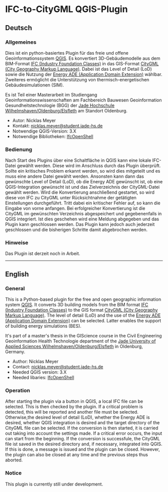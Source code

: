 # IFC-to-CityGML QGIS-Plugin

## Deutsch

### Allgemeines

Dies ist ein python-basiertes Plugin für das freie und offene Geoinformationssystem
[QGIS](https://www.qgis.org/de/site/). Es konvertiert 3D-Gebäudemodelle aus dem BIM-Format
[IFC (Industry Foundation Classes)](https://technical.buildingsmart.org/standards/ifc/ifc-schema-specifications/)
in das GIS-Format [CityGML (City Geography Markup Language)](https://www.ogc.org/standards/citygml).
Dabei ist das Level of Detail (LoD) sowie die Nutzung der
[Energy ADE (Application Domain Extension)](https://www.citygmlwiki.org/index.php/CityGML_Energy_ADE)
wählbar. Zweiteres ermöglicht die Unterstützung von thermisch-energetischen Gebäudesimulationen (SIM).

Es ist Teil einer Masterarbeit im Studiengang Geoinformationswissenschaften am Fachbereich Bauwesen
Geoinformation Gesundheitstechnologie (BGG) der
[Jade Hochschule Wilhelmshaven/Oldenburg/Elsfleth](https://www.jade-hs.de/) am Standort Oldenburg.

- Autor: Nicklas Meyer
- Kontakt: nicklas.meyer@student.jade-hs.de
- Notwendige QGIS-Version: 3.X
- Notwendige Bibliotheken: [IfcOpenShell](https://pypi.org/project/python-ifcopenshell/)


### Bedienung

Nach Start des Plugins über eine Schaltfläche in QGIS kann eine lokale IFC-Datei gewählt werden.
Diese wird im Anschluss durch das Plugin überprüft. Sollte ein kritisches Problem erkannt werden,
so wird dies mitgeteilt und es muss eine andere Datei gewählt werden. Ansonsten kann dann das
gewünschte Level of Detail (LoD), ob die Energy ADE gewünscht ist, ob eine QGIS-Integration
gewünscht ist und das Zielverzeichnis der CityGML-Datei gewählt werden. Wird die Konvertierung
anschließend gestartet, so wird diese von IFC zu CityGML unter Rücksichtnahme der getätigten
Einstellungen durchgeführt. Tritt dabei ein kritischer Fehler auf, so kann die Eingabe von vorne
anfangen. Bei erfolgreicher Konvertierung ist die CityGML im gewünschten Verzeichnis abgespeichert
und gegebenenfalls in QGIS integriert. Ist dies geschehen wird eine Meldung abgegeben und das Plugin
kann geschlossen werden. Das Plugin kann jedoch auch jederzeit geschlossen und die bisherigen
Schritte damit abgebrochen werden.

### Hinweise

Das Plugin ist derzeit noch in Arbeit.

---

## English

### General

This is a Python-based plugin for the free and open geographic information system
[QGIS](https://www.qgis.org/en/site/). It converts 3D building models from the BIM format
[IFC (Industry Foundation Classes)](https://technical.buildingsmart.org/standards/ifc/ifc-schema-specifications/)
to the GIS format [CityGML (City Geography Markup Language)](https://www.ogc.org/standards/citygml).
The level of detail (LoD) and the use of the
[Energy ADE (Application Domain Extension)](https://www.citygmlwiki.org/index.php/CityGML_Energy_ADE)
can be selected. Latter enables the support of building energy simulations (BES).

It's part of a master's thesis in the GIScience course in the Civil Engineering Geoinformation
Health Technologie department of the [Jade University of Applied Sciences
Wilhelmshaven/Oldenburg/Elsfleth](https://www.jade-hs.de/en/) in Oldenburg, Germany.

- Author: Nicklas Meyer
- Contact: <nicklas.meyer@student.jade-hs.de>
- Needed QGIS version: 3.X
- Needed libaries: [IfcOpenShell](https://pypi.org/project/python-ifcopenshell/)


### Operation

After starting the plugin via a button in QGIS, a local IFC file can be selected. This is then
checked by the plugin. If a critical problem is detected, this will be reported and another file
must be selected. Otherwise,the desired level of detail (LoD), whether the Energy ADE is desired,
whether QGIS integration is desired and the target directory of the CityGML file can be selected.
If the conversion is then started, it is carried out taking into account the settings made. If a
critical error occurs, the input can start from the beginning. If the conversion is successfule,
the CityGML file ist saved in the desired directory and, if necessary, integrated into QGIS. If
this is done, a message is issued and the plugin can be closed. However, the plugin can also be
closed at any time and the previous steps thus aborted.


### Notice

This plugin is currently still under development.